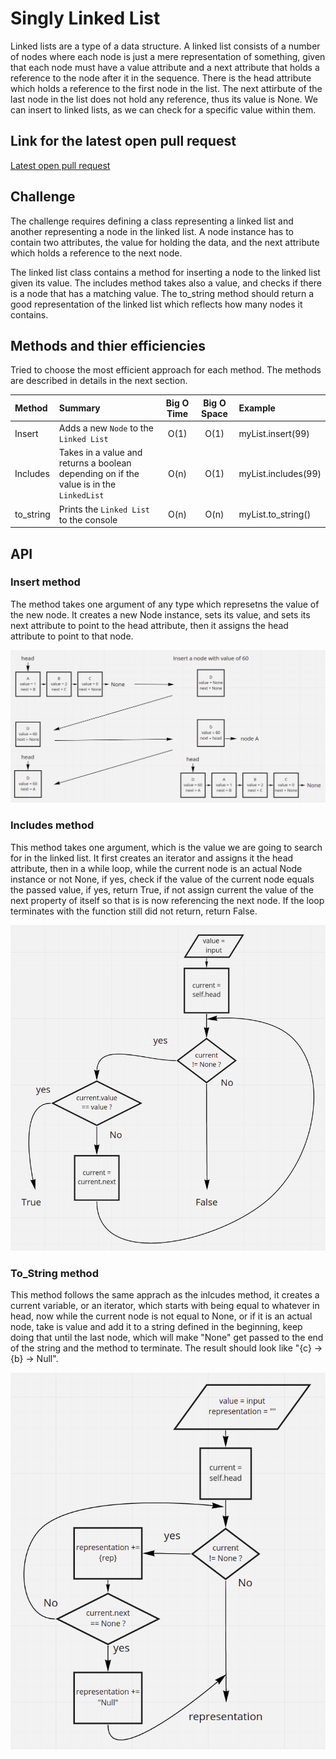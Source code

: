 # Singly Linked List

Linked lists are a type of a data structure. A linked list consists of a number of nodes where each node is just a mere representation of something, given that each node must have a value attribute and a next attribute that holds a reference to the node after it in the sequence. There is the head attribute which holds a reference to the first node in the list. The next attirbute of the last node in the list does not hold any reference, thus its value is None. We can insert to linked lists, as we can check for a specific value within them.

## Link for the latest open pull request

[Latest open pull request](https://github.com/HamzaAhmad97/data-structures-and-algorithms/pull/22)

## Challenge

The challenge requires defining a class representing a linked list and another representing a node in the linked list. A node instance has to contain two attributes, the value for holding the data, and the next attribute which holds a reference to the next node.

The linked list class contains a method for inserting a node to the linked list given its value. The includes method takes also a value, and checks if there is a node that has a matching value. The to_string method should return a good representation of the linked list which reflects how many nodes it contains.

## Methods and thier efficiencies

Tried to choose the most efficient approach for each method. The methods are described in details in the next section.

| Method    | Summary                                                                                 | Big O Time | Big O Space | Example             |
| :-------- | :-------------------------------------------------------------------------------------- | :--------: | :---------: | :------------------ |
| Insert    | Adds a new `Node` to the `Linked List`                                                  |    O(1)    |    O(1)     | myList.insert(99)   |
| Includes  | Takes in a value and returns a boolean depending on if the value is in the `LinkedList` |    O(n)    |    O(1)     | myList.includes(99) |
| to_string | Prints the `Linked List` to the console                                                 |    O(n)    |    O(n)     | myList.to_string()  |

## API

### Insert method

The method takes one argument of any type which represetns the value of the new node. It creates a new Node instance, sets its value, and sets its next attribute to point to the head attribute, then it assigns the head attribute to point to that node.

![](./insert.png)

### Includes method

This method takes one argument, which is the value we are going to search for in the linked list. It first creates an iterator and assigns it the head attribute, then in a while loop, while the current node is an actual Node instance or not None, if yes, check if the value of the current node equals the passed value, if yes, return True, if not assign current the value of the next property of itself so that is is now referencing the next node. If the loop terminates with the function still did not return, return False.

![](./includes.png)

### To_String method

This method follows the same apprach as the inlcudes method, it creates a current variable, or an iterator, which starts with being equal to whatever in head, now while the current node is not equal to None, or if it is an actual node, take is value and add it to a string defined in the beginning, keep doing that until the last node, which will make "None" get passed to the end of the string and the method to terminate. The result should look like "{c} -> {b} -> Null".

![](./tostring.png)
